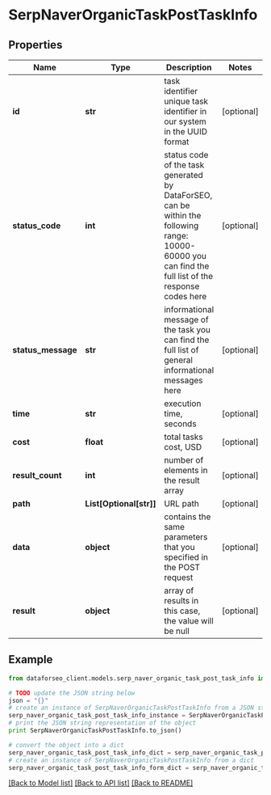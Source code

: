 # SerpNaverOrganicTaskPostTaskInfo


## Properties

Name | Type | Description | Notes
------------ | ------------- | ------------- | -------------
**id** | **str** | task identifier unique task identifier in our system in the UUID format | [optional] 
**status_code** | **int** | status code of the task generated by DataForSEO, can be within the following range: 10000-60000 you can find the full list of the response codes here | [optional] 
**status_message** | **str** | informational message of the task you can find the full list of general informational messages here | [optional] 
**time** | **str** | execution time, seconds | [optional] 
**cost** | **float** | total tasks cost, USD | [optional] 
**result_count** | **int** | number of elements in the result array | [optional] 
**path** | **List[Optional[str]]** | URL path | [optional] 
**data** | **object** | contains the same parameters that you specified in the POST request | [optional] 
**result** | **object** | array of results in this case, the value will be null | [optional] 

## Example

```python
from dataforseo_client.models.serp_naver_organic_task_post_task_info import SerpNaverOrganicTaskPostTaskInfo

# TODO update the JSON string below
json = "{}"
# create an instance of SerpNaverOrganicTaskPostTaskInfo from a JSON string
serp_naver_organic_task_post_task_info_instance = SerpNaverOrganicTaskPostTaskInfo.from_json(json)
# print the JSON string representation of the object
print SerpNaverOrganicTaskPostTaskInfo.to_json()

# convert the object into a dict
serp_naver_organic_task_post_task_info_dict = serp_naver_organic_task_post_task_info_instance.to_dict()
# create an instance of SerpNaverOrganicTaskPostTaskInfo from a dict
serp_naver_organic_task_post_task_info_form_dict = serp_naver_organic_task_post_task_info.from_dict(serp_naver_organic_task_post_task_info_dict)
```
[[Back to Model list]](../README.md#documentation-for-models) [[Back to API list]](../README.md#documentation-for-api-endpoints) [[Back to README]](../README.md)


